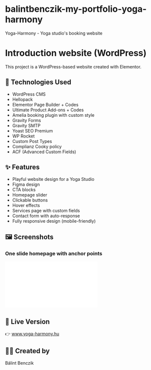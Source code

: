 # balintbenczik-my-portfolio-yoga-harmony
Yoga-Harmony - Yoga studio's booking website

# Introduction website (WordPress)

This project is a WordPress-based website created with Elementor.

## 🔧 Technologies Used

- WordPress CMS
- Hellopack
- Elementor Page Builder + Codes
- Ultimate Product Add-ons + Codes
- Amelia booking plugin with custom style
- Gravity Forms
- Gravity SMTP
- Yoast SEO Premium
- WP Rocket
- Custom Post Types
- Complianz Cooky policy
- ACF (Advanced Custom Fields)

## ✨ Features

- Playful website design for a Yoga Studio
- Figma design
- CTA blocks
- Homepage slider
- Clickable buttons
- Hover effects  
- Services page with custom fields
- Contact form with auto-response  
- Fully responsive design (mobile-friendly)

## 🖼️ Screenshots

### One slide homepage with anchor points

![Homepage screenshot](screenshots/Yogaharmony_homepage.pdf)

## 🔗 Live Version

👉 www.yoga-harmony.hu

## 👩‍💻 Created by

Bálint Benczik
